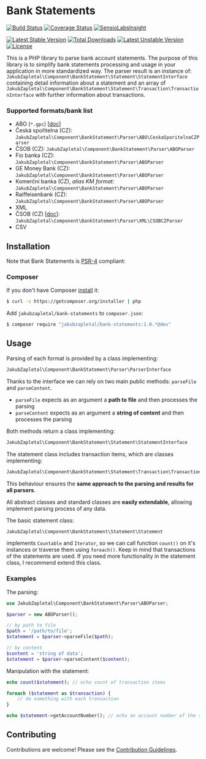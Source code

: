 # Bank Statements

[![Build Status](https://travis-ci.org/jakubzapletal/bank-statements.svg?branch=master)](https://travis-ci.org/jakubzapletal/bank-statements)
[![Coverage Status](https://coveralls.io/repos/jakubzapletal/bank-statements/badge.png?branch=master)](https://coveralls.io/r/jakubzapletal/bank-statements?branch=master)
[![SensioLabsInsight](https://insight.sensiolabs.com/projects/7feae3d9-f29f-41c2-9843-218f2eac5db9/mini.png)](https://insight.sensiolabs.com/projects/7feae3d9-f29f-41c2-9843-218f2eac5db9)

[![Latest Stable Version](https://poser.pugx.org/jakubzapletal/bank-statements/v/stable.png)](https://packagist.org/packages/jakubzapletal/bank-statements)
[![Total Downloads](https://poser.pugx.org/jakubzapletal/bank-statements/downloads.png)](https://packagist.org/packages/jakubzapletal/bank-statements)
[![Latest Unstable Version](https://poser.pugx.org/jakubzapletal/bank-statements/v/unstable.png)](https://packagist.org/packages/jakubzapletal/bank-statements)
[![License](https://poser.pugx.org/jakubzapletal/bank-statements/license.png)](https://packagist.org/packages/jakubzapletal/bank-statements)

This is a PHP library to parse bank account statements. The purpose of this library is to simplify bank statements processing
and usage in your application in more standardized way. The parser result is an instance of:
`JakubZapletal\Component\BankStatement\Statement\StatementInterface` containing detail information
about a statement and an array of `JakubZapletal\Component\BankStatement\Statement\Transaction\TransactionInterface` with further
information about transactions.


### Supported formats/bank list

* ABO (`*.gpc`) [[doc](doc/abo.md)]
 * Česká spořitelna (CZ): `JakubZapletal\Component\BankStatement\Parser\ABO\CeskaSporitelnaCZParser`
 * ČSOB (CZ): `JakubZapletal\Component\BankStatement\Parser\ABOParser`
 * Fio banka (CZ): `JakubZapletal\Component\BankStatement\Parser\ABOParser`
 * GE Money Bank (CZ): `JakubZapletal\Component\BankStatement\Parser\ABOParser`
 * Komerční banka (CZ), *alias KM format*: `JakubZapletal\Component\BankStatement\Parser\ABOParser`
 * Raiffeisenbank (CZ): `JakubZapletal\Component\BankStatement\Parser\ABOParser`
* XML
 * ČSOB (CZ) [[doc](doc/xml/csob_cz.md)]: `JakubZapletal\Component\BankStatement\Parser\XML\CSOBCZParser`
* CSV


## Installation

Note that Bank Statements is [PSR-4](https://github.com/php-fig/fig-standards/blob/master/accepted/PSR-4-autoloader.md) compliant:

### Composer

If you don't have Composer [install](http://getcomposer.org/doc/00-intro.md#installation) it:

```bash
$ curl -s https://getcomposer.org/installer | php
```

Add `jakubzapletal/bank-statements` to `composer.json`:

```bash
$ composer require "jakubzapletal/bank-statements:1.0.*@dev"
```


## Usage

Parsing of each format is provided by a class implementing:

```php
JakubZapletal\Component\BankStatement\Parser\ParserInterface
```

Thanks to the interface we can rely on two main public methods: `parseFile` and `parseContent`.

* `parseFile` expects as an argument a **path to file** and then processes the parsing
* `parseContent` expects as an argument a **string of content** and then processes the parsing

Both methods return a class implementing:

```php
JakubZapletal\Component\BankStatement\Statement\StatementInterface
```

The statement class includes transaction items, which are classes implementing:

```php
JakubZapletal\Component\BankStatement\Statement\Transaction\TransactionInterface
```

This behaviour ensures the **same approach to the parsing and results for all parsers**.

All abstract classes and standard classes are **easily extendable**, allowing implement parsing process of any data.

The basic statement class:

```php
JakubZapletal\Component\BankStatement\Statement\Statement
```

implements `Countable` and `Iterator`, so we can call function `count()` on it's instances or traverse them using `foreach()`.
Keep in mind that transactions of the statements are used. If you need more functionality in the statement class,
I recommend extend this class.

### Examples

The parsing:

```php
use JakubZapletal\Component\BankStatement\Parser\ABOParser;

$parser = new ABOParser();

// by path to file
$path = '/path/to/file';
$statement = $parser->parseFile($path);

// by content
$content = 'string of data';
$statement = $parser->parseContent($content);
```

Manipulation with the statement:

```php
echo count($statement); // echo count of transaction items

foreach ($statement as $transaction) {
    // do something with each transaction
}

echo $statement->getAccountNumber(); // echo an account number of the statement
```


## Contributing

Contributions are welcome! Please see the [Contribution Guidelines](contributing.md).
